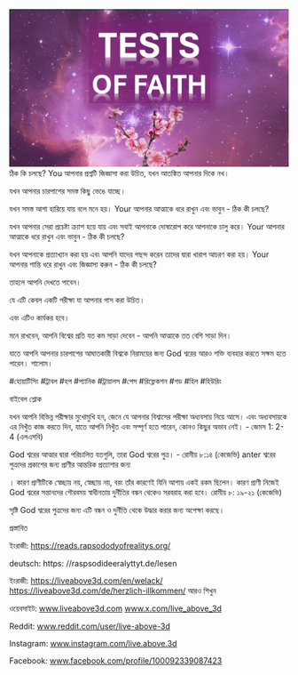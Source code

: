 ![Video cover image](../cover.jpeg)
ঠিক কি চলছে? You আপনার প্রশ্নটি জিজ্ঞাসা করা উচিত, যখন আতঙ্কিত আপনার দিকে নখ।

যখন আপনার চারপাশের সমস্ত কিছু ভেঙে যাচ্ছে।

যখন সমস্ত আশা হারিয়ে যায় বলে মনে হয়। Your আপনার আত্মাকে ধরে রাখুন এবং ভাবুন - ঠিক কী চলছে?

যখন আপনার সেরা প্রচেষ্টা ক্র্যাশ হয়ে যায় এবং সবাই আপনাকে দোষারোপ করে আপনাকে চালু করে। Your আপনার আত্মাকে ধরে রাখুন এবং ভাবুন - ঠিক কী চলছে?

যখন আপনাকে প্রত্যাখ্যান করা হয় এবং আপনি যাদের পছন্দ করেন তাদের দ্বারা খারাপ আচরণ করা হয়। Your আপনার শান্তি ধরে রাখুন এবং জিজ্ঞাসা করুন - ঠিক কী চলছে?

তাহলে আপনি দেখতে পাবেন।

যে এটি কেবল একটি পরীক্ষা যা আপনার পাস করা উচিত।

এবং এটিও কার্যকর হবে।

মনে রাখবেন, আপনি বিশ্বের প্রতি যত কম সাড়া দেবেন - আপনি আত্মাকে তত বেশি সাড়া দিন।

যাতে আপনি আপনার চারপাশের আঘাতকারী বিশ্বকে নিরাময়ের জন্য God শ্বরের আরও শক্তি ব্যবহার করতে সক্ষম হতে পারেন। শালোম।

#হোয়াটিসিং #ট্রাবল #হপ #প্যানিক #ট্রায়ালস #পেস #রিফ্লেকশন #গড #হিল #হিউরিং

বাইবেল শ্লোক

যখন আপনি বিভিন্ন পরীক্ষার মুখোমুখি হন, জেনে যে আপনার বিশ্বাসের পরীক্ষা অধ্যবসায় নিয়ে আসে। এবং অধ্যবসায়কে এর নিখুঁত কাজ করতে দিন, যাতে আপনি নিখুঁত এবং সম্পূর্ণ হতে পারেন, কোনও কিছুর অভাব নেই। - জেমস 1: 2-4 (এলএসবি)

God শ্বরের আত্মার দ্বারা পরিচালিত যতগুলি, তারা God শ্বরের পুত্র। - রোমীয় ৮:১৪ (কেজেভি) anter শ্বরের পুত্রদের প্রকাশের জন্য প্রাণীর আন্তরিক প্রত্যাশার জন্য

। কারণ প্রাণীটিকে স্বেচ্ছায় নয়, স্বেচ্ছায় নয়, বরং তাঁর কারণেই যিনি আশায় একই রকম ছিলেন। কারণ প্রাণী নিজেই God শ্বরের সন্তানদের গৌরবময় স্বাধীনতায় দুর্নীতির বন্ধন থেকেও সরবরাহ করা হবে। রোমীয় ৮: ১৯-২১ (কেজেভি)


সৃষ্টি God শ্বরের পুত্রদের জন্য এটি বন্ধন ও দুর্নীতি থেকে উদ্ধার করার জন্য অপেক্ষা করছে।


প্রস্তাবিত

ইংরাজী: https://reads.rapsododyofrealitys.org/

deutsch: https: //raspsodideeralyttyt.de/lesen

ইংরাজী: https://liveabove3d.com/en/welack/ https://liveabove3d.com/de/herzlich-illkommen/
আরও শিখুন


ওয়েবসাইট: www.liveabove3d.com www.x.com/live_above_3d

Reddit: www.reddit.com/user/live-above-3d

Instagram: www.instagram.com/live.above.3d

Facebook: www.facebook.com/profile/100092339087423









